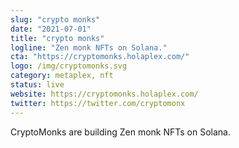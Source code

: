 ```yaml
---
slug: "crypto monks"
date: "2021-07-01"
title: "crypto monks"
logline: "Zen monk NFTs on Solana."
cta: "https://cryptomonks.holaplex.com/"
logo: /img/cryptomonks.svg
category: metaplex, nft
status: live
website: https://cryptomonks.holaplex.com/
twitter: https://twitter.com/cryptomonx
---
```


CryptoMonks are building Zen monk NFTs on Solana.
